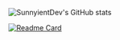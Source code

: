![SunnyientDev's GitHub stats](https://github-readme-stats.vercel.app/api?username=SunnyientDev&show_icons=true&theme=vue-dark)

[![Readme Card](https://github-readme-stats.vercel.app/api/pin/?username=SunnyientDev&repo=all_courses&theme=vue-dark)](https://github.com/SunnyientDev/all_courses)
